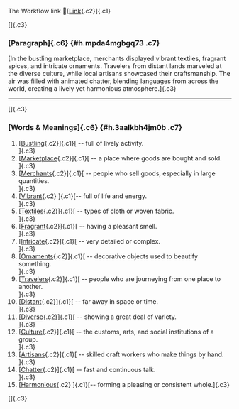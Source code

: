 The Workflow link
👏[[Link](https://www.google.com/url?q=http://www.google.com&sa=D&source=editors&ust=1758696096800546&usg=AOvVaw2D1CDu1LtrozDZ-VhexQiR){.c2}]{.c1}

[]{.c3}

### [Paragraph]{.c6} {#h.mpda4mgbgq73 .c7}

[In the bustling marketplace, merchants displayed vibrant textiles,
fragrant spices, and intricate ornaments. Travelers from distant lands
marveled at the diverse culture, while local artisans showcased their
craftsmanship. The air was filled with animated chatter, blending
languages from across the world, creating a lively yet harmonious
atmosphere.]{.c3}

------------------------------------------------------------------------

[]{.c3}

### [Words & Meanings]{.c6} {#h.3aalkbh4jm0b .c7}

1.  [[Bustling](https://www.google.com/url?q=http://www.google.com&sa=D&source=editors&ust=1758696096802447&usg=AOvVaw3VfJG1N7iGiGROFu8VcOGO){.c2}]{.c1}[ --
    full of lively activity.\
    ]{.c3}
2.  [[Marketplace](https://www.google.com/url?q=http://www.google.com&sa=D&source=editors&ust=1758696096802832&usg=AOvVaw1FSWJPEoUR605UmEYpWJl2){.c2}]{.c1}[ --
    a place where goods are bought and sold.\
    ]{.c3}
3.  [[Merchants](https://www.google.com/url?q=http://www.google.com&sa=D&source=editors&ust=1758696096803233&usg=AOvVaw3KdK8c7KGfPkXrgf_pAV5O){.c2}]{.c1}[ --
    people who sell goods, especially in large quantities.\
    ]{.c3}
4.  [[Vibrant](https://www.google.com/url?q=http://www.google.com&sa=D&source=editors&ust=1758696096803535&usg=AOvVaw1453w57gRiPrVow1u2KqLX){.c2}
    ]{.c1}[-- full of life and energy.\
    ]{.c3}
5.  [[Textiles](https://www.google.com/url?q=http://www.google.com&sa=D&source=editors&ust=1758696096803746&usg=AOvVaw0pQ-WHoRFdCjkVSPQlC6e7){.c2}]{.c1}[ --
    types of cloth or woven fabric.\
    ]{.c3}
6.  [[Fragrant](https://www.google.com/url?q=http://www.google.com&sa=D&source=editors&ust=1758696096804110&usg=AOvVaw0NUmTKpBwEvn3YyXi25tFK){.c2}]{.c1}[ --
    having a pleasant smell.\
    ]{.c3}
7.  [[Intricate](https://www.google.com/url?q=http://www.google.com&sa=D&source=editors&ust=1758696096804306&usg=AOvVaw1g0F3GRy58tRkx-W08Jh3M){.c2}]{.c1}[ --
    very detailed or complex.\
    ]{.c3}
8.  [[Ornaments](https://www.google.com/url?q=http://www.google.com&sa=D&source=editors&ust=1758696096804555&usg=AOvVaw2t461YEZp23zzWtUcOd_IV){.c2}]{.c1}[ --
    decorative objects used to beautify something.\
    ]{.c3}
9.  [[Travelers](https://www.google.com/url?q=http://www.google.com&sa=D&source=editors&ust=1758696096804974&usg=AOvVaw2_dZLlfW7rG2OUa3mJyCE4){.c2}]{.c1}[ --
    people who are journeying from one place to another.\
    ]{.c3}
10. [[Distant](https://www.google.com/url?q=http://www.google.com&sa=D&source=editors&ust=1758696096805407&usg=AOvVaw2x9rzdok1o4vBIAi5Y4TWZ){.c2}]{.c1}[ --
    far away in space or time.\
    ]{.c3}
11. [[Diverse](https://www.google.com/url?q=http://www.google.com&sa=D&source=editors&ust=1758696096805637&usg=AOvVaw2RYak0CblA33U34VqYvkGN){.c2}]{.c1}[ --
    showing a great deal of variety.\
    ]{.c3}
12. [[Culture](https://www.google.com/url?q=http://www.google.com&sa=D&source=editors&ust=1758696096805888&usg=AOvVaw24yXTHkti4gvXIw6krdk7b){.c2}]{.c1}[ --
    the customs, arts, and social institutions of a group.\
    ]{.c3}
13. [[Artisans](https://www.google.com/url?q=http://www.google.com&sa=D&source=editors&ust=1758696096806119&usg=AOvVaw3i7SOoFer9vNvMjxAFyEuv){.c2}]{.c1}[ --
    skilled craft workers who make things by hand.\
    ]{.c3}
14. [[Chatter](https://www.google.com/url?q=http://www.google.com&sa=D&source=editors&ust=1758696096806353&usg=AOvVaw26x3BWKMRD2bCROtRsmASC){.c2}]{.c1}[ --
    fast and continuous talk.\
    ]{.c3}
15. [[Harmonious](https://www.google.com/url?q=http://www.google.com&sa=D&source=editors&ust=1758696096806584&usg=AOvVaw2O7ksbqKVDqzIi8DNZiItE){.c2}
    ]{.c1}[-- forming a pleasing or consistent whole.]{.c3}

[]{.c3}
